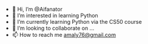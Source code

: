 - 👋 Hi, I’m @Aifanator
- 👀 I’m interested in learning Python
- 🌱 I’m currently learning Python via the CS50 course
- 💞️ I’m looking to collaborate on ...
- 📫 How to reach me amaly76@gmail.com

<!---
Aifanator/Aifanator is a ✨ special ✨ repository because its `README.md` (this file) appears on your GitHub profile.
You can click the Preview link to take a look at your changes.
--->
